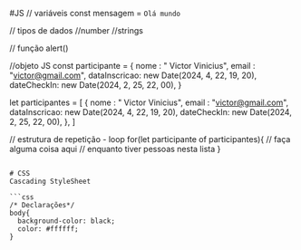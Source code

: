 #JS
// variáveis
const mensagem = `Olá mundo`

// tipos de dados
 //number
 //strings

// função
alert()

//objeto JS
const participante = {
  nome : " Victor Vinicius",
  email : "victor@gmail.com",
  dataInscricao: new Date(2024, 4, 22, 19, 20),
  dateCheckIn: new Date(2024, 2, 25, 22, 00),
} 

let participantes = [
  {
    nome : " Victor Vinicius",
    email : "victor@gmail.com",
    dataInscricao: new Date(2024, 4, 22, 19, 20),
    dateCheckIn: new Date(2024, 2, 25, 22, 00),
  },
]

// estrutura de repetição - loop
  for(let participante of  participantes){
    // faça alguma coisa aqui
    // enquanto tiver pessoas nesta lista
  }
```

# CSS
Cascading StyleSheet

```css
/* Declarações*/
body{
  background-color: black;
  color: #ffffff;
}
```